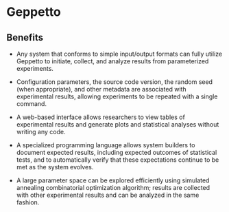 # Geppetto

## Benefits

- Any system that conforms to simple input/output formats can fully utilize Geppetto to initiate, collect, and analyze results from parameterized experiments.

- Configuration parameters, the source code version, the random seed (when appropriate), and other metadata are associated with experimental results, allowing experiments to be repeated with a single command.

- A web-based interface allows researchers to view tables of experimental results and generate plots and statistical analyses without writing any code.

- A specialized programming language allows system builders to document expected results, including expected outcomes of statistical tests, and to automatically verify that these expectations continue to be met as the system evolves.

- A large parameter space can be explored efficiently using simulated annealing combinatorial optimization algorithm; results are collected with other experimental results and can be analyzed in the same fashion.

